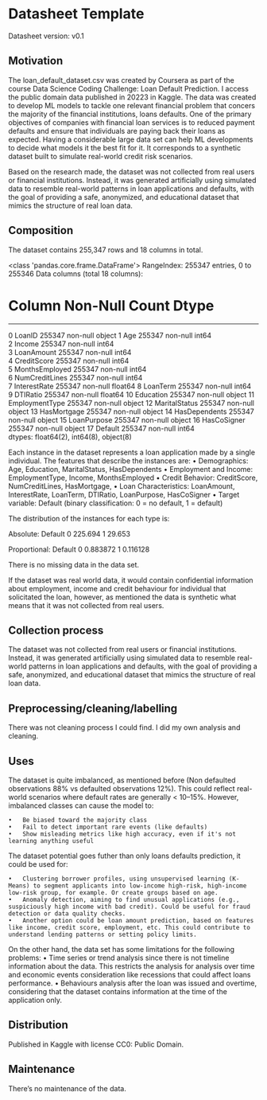 # Datasheet Template

Datasheet version: v0.1


## Motivation

The loan_default_dataset.csv was created by Coursera as part of the course Data Science Coding Challenge: Loan Default Prediction. I access the public domain data published in 20223 in Kaggle.
The data was created to develop ML models to tackle one relevant financial problem that concers the majority of the financial institutions, loans defaults. One of the primary objectives of companies with financial loan services is to reduced payment defaults and ensure that individuals are paying back their loans as expected. Having a considerable large data set can help ML developments to decide what models it the best fit for it. It corresponds to a synthetic dataset built to simulate real-world credit risk scenarios.

Based on the research made, the dataset was not collected from real users or financial institutions. Instead, it was generated artificially using simulated data to resemble real-world patterns in loan applications and defaults, with the goal of providing a safe, anonymized, and educational dataset that mimics the structure of real loan data.

## Composition
The dataset contains 255,347 rows and 18 columns in total.

<class 'pandas.core.frame.DataFrame'>
RangeIndex: 255347 entries, 0 to 255346
Data columns (total 18 columns):
 #   Column          Non-Null Count   Dtype  
---  ------          --------------   -----  
 0   LoanID          255347 non-null  object 
 1   Age             255347 non-null  int64  
 2   Income          255347 non-null  int64  
 3   LoanAmount      255347 non-null  int64  
 4   CreditScore     255347 non-null  int64  
 5   MonthsEmployed  255347 non-null  int64  
 6   NumCreditLines  255347 non-null  int64  
 7   InterestRate    255347 non-null  float64
 8   LoanTerm        255347 non-null  int64  
 9   DTIRatio        255347 non-null  float64
 10  Education       255347 non-null  object 
 11  EmploymentType  255347 non-null  object 
 12  MaritalStatus   255347 non-null  object 
 13  HasMortgage     255347 non-null  object 
 14  HasDependents   255347 non-null  object 
 15  LoanPurpose     255347 non-null  object 
 16  HasCoSigner     255347 non-null  object 
 17  Default         255347 non-null  int64  
dtypes: float64(2), int64(8), object(8)

Each instance in the dataset represents a loan application made by a single individual. The features that describe the instances are:
    •	Demographics: Age, Education, MaritalStatus, HasDependents
    •	Employment and Income: EmploymentType, Income, MonthsEmployed
    •	Credit Behavior: CreditScore, NumCreditLines, HasMortgage, 
    •	Loan Characteristics: LoanAmount, InterestRate, LoanTerm, DTIRatio, LoanPurpose, HasCoSigner
    •	Target variable: Default (binary classification: 0 = no default, 1 = default)

The distribution of the instances for each type is:

Absolute:
Default
0    225.694
1     29.653

Proportional:
Default
0    0.883872
1    0.116128

There is no missing data in the data set. 

If the dataset was real world data, it would contain confidential information about employment, income and credit behaviour for individual that solicitated the loan, however, as mentioned the data is synthetic what means that it was not collected from real users. 

## Collection process

The dataset was not collected from real users or financial institutions. Instead, it was generated artificially using simulated data to resemble real-world patterns in loan applications and defaults, with the goal of providing a safe, anonymized, and educational dataset that mimics the structure of real loan data.

## Preprocessing/cleaning/labelling

There was not cleaning process I could find. I did my own analysis and cleaning. 

## Uses

The dataset is quite imbalanced, as mentioned before (Non defaulted observations 88% vs defaulted observations 12%). This could reflect real-world scenarios where default rates are generally < 10–15%. However, imbalanced classes can cause the model to:

    •	Be biased toward the majority class
    •	Fail to detect important rare events (like defaults)
    •	Show misleading metrics like high accuracy, even if it's not learning anything useful

The dataset potential goes futher than only loans defaults prediction, it could be used for:


    •	Clustering borrower profiles, using unsupervised learning (K-Means) to segment applicants into low-income high-risk, high-income low-risk group, for example. Or create groups based on age. 
    •	Anomaly detection, aiming to find unusual applications (e.g., suspiciously high income with bad credit). Could be useful for fraud detection or data quality checks.
    •	Another option could be loan amount prediction, based on features like income, credit score, employment, etc. This could contribute to understand lending patterns or setting policy limits.

On the other hand, the data set has some limitations for the following problems:
    •	Time series or trend analysis since there is not timeline information about the data. This restricts the analysis for analysis over time and economic events consideration like recessions that could affect loans performance. 
    •	Behaviours analysis after the loan was issued and overtime, considering that the dataset contains information at the time of the application only. 

## Distribution
Published in Kaggle with license CC0: Public Domain.

## Maintenance
There’s no maintenance of the data.
